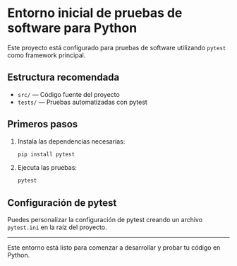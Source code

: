 # Entorno inicial de pruebas de software para Python

Este proyecto está configurado para pruebas de software utilizando `pytest` como framework principal.

## Estructura recomendada

- `src/` — Código fuente del proyecto
- `tests/` — Pruebas automatizadas con pytest

## Primeros pasos

1. Instala las dependencias necesarias:
   ```sh
   pip install pytest
   ```
2. Ejecuta las pruebas:
   ```sh
   pytest
   ```

## Configuración de pytest
Puedes personalizar la configuración de pytest creando un archivo `pytest.ini` en la raíz del proyecto.

---

Este entorno está listo para comenzar a desarrollar y probar tu código en Python.
